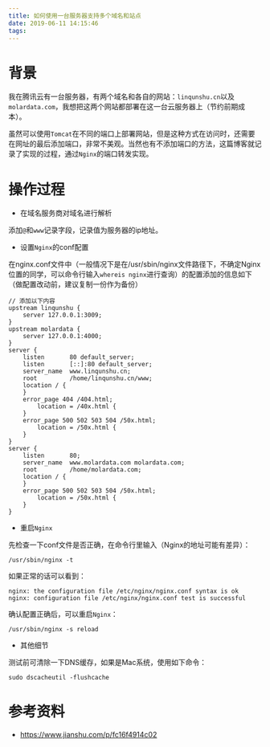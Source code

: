```yaml
---
title: 如何使用一台服务器支持多个域名和站点
date: 2019-06-11 14:15:46
tags:
---
```


# 背景

我在腾讯云有一台服务器，有两个域名和各自的网站：`linqunshu.cn`以及`molardata.com`，我想把这两个网站都部署在这一台云服务器上（节约前期成本）。

虽然可以使用`Tomcat`在不同的端口上部署网站，但是这种方式在访问时，还需要在网址的最后添加端口，非常不美观。当然也有不添加端口的方法，这篇博客就记录了实现的过程，通过`Nginx`的端口转发实现。

# 操作过程

- 在域名服务商对域名进行解析

添加`@`和`www`记录字段，记录值为服务器的ip地址。

- 设置`Nginx`的conf配置

在nginx.conf文件中（一般情况下是在/usr/sbin/nginx文件路径下，不确定Nginx位置的同学，可以命令行输入`whereis nginx`进行查询）的配置添加的信息如下（做配置改动前，建议复制一份作为备份）
```
// 添加以下内容
upstream linqunshu {
    server 127.0.0.1:3009;
}
upstream molardata {
    server 127.0.0.1:4000;
}
server {
    listen       80 default_server;
    listen       [::]:80 default_server;
    server_name  www.linqunshu.cn;
    root         /home/linqunshu.cn/www;
    location / {
    }
    error_page 404 /404.html;
        location = /40x.html {
    }
    error_page 500 502 503 504 /50x.html;
        location = /50x.html {
    }
}
server {
    listen       80;
    server_name  www.molardata.com molardata.com;
    root         /home/molardata.com;
    location / {
    }
    error_page 500 502 503 504 /50x.html;
        location = /50x.html {
    }
}
```

- 重启`Nginx`

先检查一下conf文件是否正确，在命令行里输入（Nginx的地址可能有差异）：
```
/usr/sbin/nginx -t
```

如果正常的话可以看到：
```
nginx: the configuration file /etc/nginx/nginx.conf syntax is ok
nginx: configuration file /etc/nginx/nginx.conf test is successful
```

确认配置正确后，可以重启`Nginx`：
```
/usr/sbin/nginx -s reload
```

- 其他细节

测试前可清除一下DNS缓存，如果是Mac系统，使用如下命令：
```
sudo dscacheutil -flushcache
```

# 参考资料

- https://www.jianshu.com/p/fc16f4914c02